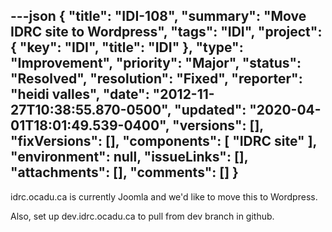 ---json
{
  "title": "IDI-108",
  "summary": "Move IDRC site to Wordpress",
  "tags": "IDI",
  "project": {
    "key": "IDI",
    "title": "IDI"
  },
  "type": "Improvement",
  "priority": "Major",
  "status": "Resolved",
  "resolution": "Fixed",
  "reporter": "heidi valles",
  "date": "2012-11-27T10:38:55.870-0500",
  "updated": "2020-04-01T18:01:49.539-0400",
  "versions": [],
  "fixVersions": [],
  "components": [
    "IDRC site"
  ],
  "environment": null,
  "issueLinks": [],
  "attachments": [],
  "comments": []
}
---
idrc.ocadu.ca is currently Joomla and we'd like to move this to Wordpress.

Also, set up dev.idrc.ocadu.ca to pull from dev branch in github.

        